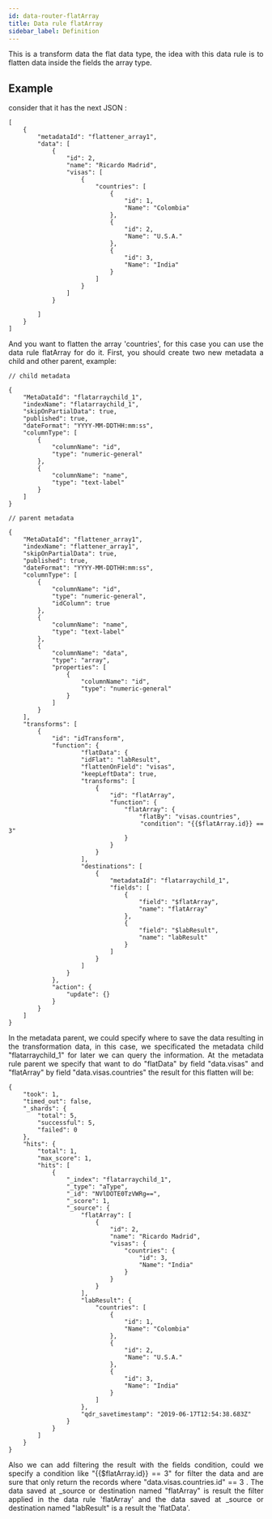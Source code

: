 ```yaml
---
id: data-router-flatArray
title: Data rule flatArray
sidebar_label: Definition
---
```


<div style="text-align: justify">
This is a transform data the flat data type, the idea with this data rule is to flatten data inside the fields the array type.

## Example

consider that it has the next JSON :

```
[
    {
        "metadataId": "flattener_array1",
        "data": [
            {
                "id": 2,
                "name": "Ricardo Madrid",
                "visas": [
                	{
                		"countries": [
                			{
	                            "id": 1,
	                            "Name": "Colombia"
	                        },
	                        {
	                            "id": 2,
	                            "Name": "U.S.A."
	                        },
	                        {
	                            "id": 3,
	                            "Name": "India"
	                        }
                		]
                	}
                ]
            }

        ]
    }
]
```

And you want to flatten the array 'countries', for this case you can use the data rule flatArray for do it.
First, you should create two new metadata a child and other parent, example:

```
// child metadata

{
    "MetaDataId": "flatarraychild_1",
    "indexName": "flatarraychild_1",
    "skipOnPartialData": true,
    "published": true,
    "dateFormat": "YYYY-MM-DDTHH:mm:ss",
    "columnType": [
        {
            "columnName": "id",
            "type": "numeric-general"
        },
        {
            "columnName": "name",
            "type": "text-label"
        }
    ]
}

```

```
// parent metadata

{
    "MetaDataId": "flattener_array1",
    "indexName": "flattener_array1",
    "skipOnPartialData": true,
    "published": true,
    "dateFormat": "YYYY-MM-DDTHH:mm:ss",
    "columnType": [
        {
            "columnName": "id",
            "type": "numeric-general",
            "idColumn": true
        },
        {
            "columnName": "name",
            "type": "text-label"
        },
        {
            "columnName": "data",
            "type": "array",
            "properties": [
            	{
            		"columnName": "id",
                    "type": "numeric-general"
            	}
            ]
        }
    ],
    "transforms": [
        {
            "id": "idTransform",
            "function": {
	                "flatData": {
                    "idFlat": "labResult",
                    "flattenOnField": "visas",
                    "keepLeftData": true,
                    "transforms": [
                        {
                            "id": "flatArray",
                            "function": {
                                "flatArray": {
                                    "flatBy": "visas.countries",
                                    "condition": "{{$flatArray.id}} == 3"
                                }
                            }
                        }
                    ],
                    "destinations": [
                        {
                            "metadataId": "flatarraychild_1",
                            "fields": [
                                {
                                    "field": "$flatArray",
                                    "name": "flatArray"
                                },
                                {
                                    "field": "$labResult",
                                    "name": "labResult"
                                }
                            ]
                        }
                    ]
                }
            },
            "action": {
                "update": {}
            }
        }
    ]
}

```

In the metadata parent, we could specify where to save the data resulting in the transformation data, in this case, we specificated the metadata child "flatarraychild_1" for later we can query the information.
At the metadata rule parent we specify that want to do "flatData" by field "data.visas" and "flatArray" by field "data.visas.countries" the result for this flatten will be:

```
{
    "took": 1,
    "timed_out": false,
    "_shards": {
        "total": 5,
        "successful": 5,
        "failed": 0
    },
    "hits": {
        "total": 1,
        "max_score": 1,
        "hits": [
            {
                "_index": "flatarraychild_1",
                "_type": "aType",
                "_id": "NVlDOTE0TzVWRg==",
                "_score": 1,
                "_source": {
                    "flatArray": [
                        {
                            "id": 2,
                            "name": "Ricardo Madrid",
                            "visas": {
                                "countries": {
                                    "id": 3,
                                    "Name": "India"
                                }
                            }
                        }
                    ],
                    "labResult": {
                        "countries": [
                            {
                                "id": 1,
                                "Name": "Colombia"
                            },
                            {
                                "id": 2,
                                "Name": "U.S.A."
                            },
                            {
                                "id": 3,
                                "Name": "India"
                            }
                        ]
                    },
                    "qdr_savetimestamp": "2019-06-17T12:54:38.683Z"
                }
            }
        ]
    }
}

```

Also we can add filtering the result with the fields condition, could we specify a condition like "{{$flatArray.id}} == 3" for filter the data and are sure that only return the records where "data.visas.countries.id" == 3 . The data saved at \_source or destination named "flatArray" is result the filter applied in the data rule 'flatArray' and the data saved at
\_source or destination named "labResult" is a result the 'flatData'.

</div>
